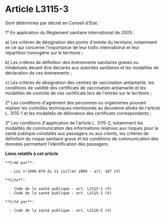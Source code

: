 # Article L3115-3

Sont déterminés par décret en Conseil d'Etat : 

1° En application du Règlement sanitaire international de 2005 : 

a) Les critères de désignation des points d'entrée du territoire, notamment en ce qui concerne l'importance de leur trafic
international et leur répartition homogène sur le territoire ; 

b) Les critères de définition des événements sanitaires graves ou inhabituels devant être déclarés aux autorités sanitaires
et les modalités de déclaration de ces événements ; 

c) Les critères de désignation des centres de vaccination antiamarile, les conditions de validité des certificats de
vaccination antiamarile et les modalités de contrôle de ces certificats lors de l'entrée sur le territoire ; 

2° Les conditions d'agrément des personnes ou organismes pouvant réaliser les contrôles techniques mentionnés au deuxième
alinéa de l'article L. 3115-1 et les modalités de délivrance des certificats correspondants ; 

3° Les conditions d'application de l'article L. 3115-2, notamment les modalités de communication des informations relatives
aux risques pour la santé publique constatés aux passagers ou aux clients, les critères de définition du risque sanitaire
grave et les conditions de communication des données permettant l'identification des passagers.

**Liens relatifs à cet article**

	**Créé par**:

	  - Loi n°2009-879 du 21 juillet 2009 - art. 107 (V)

	**Cite**:

	  - Code de la santé publique - art. L3115-1 (V)
	  - Code de la santé publique - art. L3115-2 (V)

	**Cité par**:

	  - Code de la santé publique - art. L3116-5 (V)
